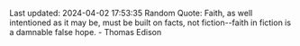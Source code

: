 Last updated: 2024-04-02 17:53:35
Random Quote: Faith, as well intentioned as it may be, must be built on facts, not fiction--faith in fiction is a damnable false hope. - Thomas Edison